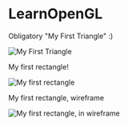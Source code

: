 # LearnOpenGL
Obligatory "My First Triangle" :)

![My First Triangle](https://github.com/user-attachments/assets/96697d61-5c49-4dba-b90b-f83031987b65)

My first rectangle!

![My first rectangle](https://github.com/user-attachments/assets/48dbbb2f-08a8-477d-baba-b78246e884ad)

My first rectangle, wireframe

![My first rectangle, in wireframe](https://github.com/user-attachments/assets/9c1ade1e-69f9-4277-a177-6653dc0642d5)


